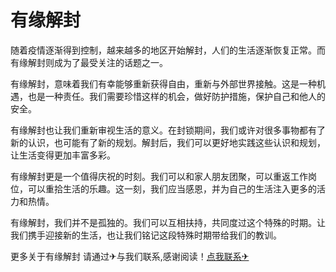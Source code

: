 # 有缘解封

随着疫情逐渐得到控制，越来越多的地区开始解封，人们的生活逐渐恢复正常。而有缘解封则成为了最受关注的话题之一。

有缘解封，意味着我们有幸能够重新获得自由，重新与外部世界接触。这是一种机遇，也是一种责任。我们需要珍惜这样的机会，做好防护措施，保护自己和他人的安全。

有缘解封也让我们重新审视生活的意义。在封锁期间，我们或许对很多事物都有了新的认识，也可能有了新的规划。解封后，我们可以更好地实践这些认识和规划，让生活变得更加丰富多彩。

有缘解封更是一个值得庆祝的时刻。我们可以和家人朋友团聚，可以重返工作岗位，可以重拾生活的乐趣。这一刻，我们应当感恩，并为自己的生活注入更多的活力和热情。

有缘解封，我们并不是孤独的。我们可以互相扶持，共同度过这个特殊的时期。让我们携手迎接新的生活，也让我们铭记这段特殊时期带给我们的教训。

更多关于有缘解封 请通过✈与我们联系,感谢阅读！[点我联系✈](https://wap.G208.com)
